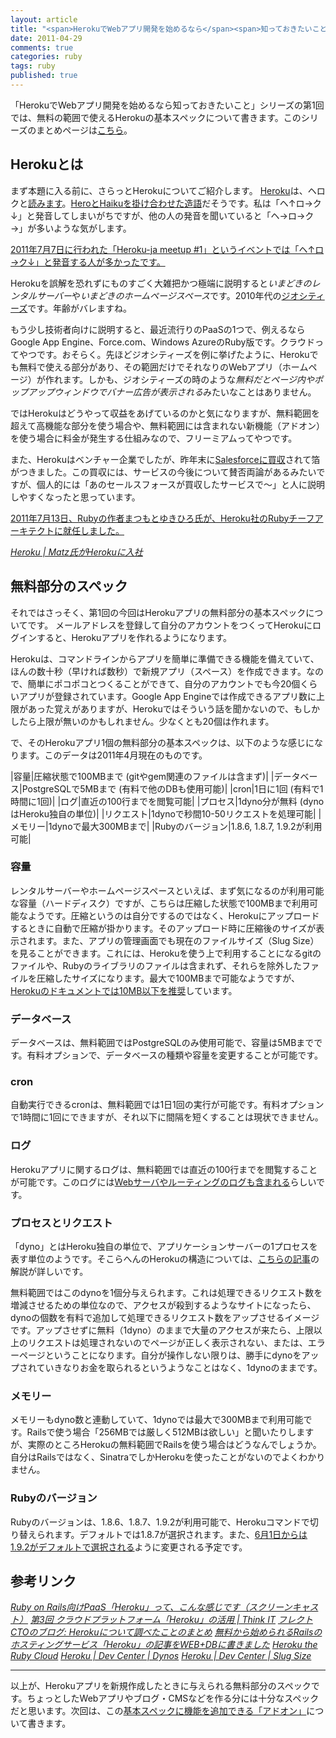 ```yaml
---
layout: article
title: "<span>HerokuでWebアプリ開発を始めるなら</span><span>知っておきたいこと(1) 無料のスペック</span>"
date: 2011-04-29
comments: true
categories: ruby
tags: ruby
published: true
---
```


「HerokuでWebアプリ開発を始めるなら知っておきたいこと」シリーズの第1回では、無料の範囲で使えるHerokuの基本スペックについて書きます。このシリーズのまとめページは[こちら](/2011/05/09/ruby-heroku-web-app-development-tips-matome)。

<!-- READMORE -->


## Herokuとは

まず本題に入る前に、さらっとHerokuについてご紹介します。
[Heroku](http://www.heroku.com/)は、ヘロクと[読みます](http://www.salesforce.com/jp/company/news-press/press-releases/2010/12/101210-1.jsp)。[HeroとHaikuを掛け合わせた造語](http://groups.google.com/group/heroku-ja/browse_thread/thread/e55b89f46567da2e)だそうです。私は「ヘ↑ロ→ク↓」と発音してしまいがちですが、他の人の発音を聞いていると「ヘ→ロ→ク→」が多いような気がします。

<ins>2011年7月7日に行われた「[Heroku-ja meetup #1](http://atnd.org/events/17223)」というイベントでは「ヘ↑ロ→ク↓」と発音する人が多かったです。</ins>

Herokuを誤解を恐れずにものすごく大雑把かつ極端に説明すると*いまどきのレンタルサーバー*や*いまどきのホームページスペース*です。2010年代の[ジオシティーズ](http://ja.wikipedia.org/wiki/%E3%82%B8%E3%82%AA%E3%82%B7%E3%83%86%E3%82%A3%E3%83%BC%E3%82%BA)です。年齢がバレますね。

もう少し技術者向けに説明すると、最近流行りのPaaSの1つで、例えるならGoogle App Engine、Force.com、Windows AzureのRuby版です。クラウドってやつです。おそらく。先ほどジオシティーズを例に挙げたように、Herokuでも無料で使える部分があり、その範囲だけでそれなりのWebアプリ（ホームページ）が作れます。しかも、ジオシティーズの時のような*無料だとページ内やポップアップウィンドウでバナー広告が表示される*みたいなことはありません。

ではHerokuはどうやって収益をあげているのかと気になりますが、無料範囲を超えて高機能な部分を使う場合や、無料範囲には含まれない新機能（アドオン）を使う場合に料金が発生する仕組みなので、フリーミアムってやつです。

また、Herokuはベンチャー企業でしたが、昨年末に[Salesforceに買収](http://www.atmarkit.co.jp/news/201103/03/heroku.html)されて箔がつきました。この買収には、サービスの今後について賛否両論があるみたいですが、個人的には「あのセールスフォースが買収したサービスで～」と人に説明しやすくなったと思っています。

<ins>2011年7月13日、Rubyの作者まつもとゆきひろ氏が、Heroku社のRubyチーフアーキテクトに就任しました。</ins>

<cite>[Heroku \| Matz氏がHerokuに入社](http://blog.heroku.com/archives/2011/7/12/matz_joins_heroku_japanese/)</cite>


## 無料部分のスペック

それではさっそく、第1回の今回はHerokuアプリの無料部分の基本スペックについてです。
メールアドレスを登録して自分のアカウントをつくってHerokuにログインすると、Herokuアプリを作れるようになります。

Herokuは、コマンドラインからアプリを簡単に準備できる機能を備えていて、ほんの数十秒（早ければ数秒）で新規アプリ（スペース）を作成できます。なので、簡単にポコポコとつくることができて、自分のアカウントでも今20個くらいアプリが登録されています。Google App Engineでは作成できるアプリ数に上限があった覚えがありますが、Herokuではそういう話を聞かないので、もしかしたら上限が無いのかもしれません。少なくとも20個は作れます。

で、そのHerokuアプリ1個の無料部分の基本スペックは、以下のような感じになります。このデータは2011年4月現在のものです。

|容量|圧縮状態で100MBまで (gitやgem関連のファイルは含まず)|
|データベース|PostgreSQLで5MBまで (有料で他のDBも使用可能)|
|cron|1日に1回 (有料で1時間に1回)|
|ログ|直近の100行までを閲覧可能|
|プロセス|1dyno分が無料 (dynoはHeroku独自の単位)|
|リクエスト|1dynoで秒間10-50リクエストを処理可能|
|メモリー|1dynoで最大300MBまで|
|Rubyのバージョン|1.8.6, 1.8.7, 1.9.2が利用可能|


### 容量

レンタルサーバーやホームページスペースといえば、まず気になるのが利用可能な容量（ハードディスク）ですが、こちらは圧縮した状態で100MBまで利用可能なようです。圧縮というのは自分でするのではなく、Herokuにアップロードするときに自動で圧縮が掛かります。そのアップロード時に圧縮後のサイズが表示されます。また、アプリの管理画面でも現在のファイルサイズ（Slug Size）を見ることができます。これには、Herokuを使う上で利用することになるgitのファイルや、Rubyのライブラリのファイルは含まれず、それらを除外したファイルを圧縮したサイズになります。最大で100MBまで可能なようですが、[Herokuのドキュメントでは10MB以下を推奨](http://devcenter.heroku.com/posts/slug-size)しています。


### データベース

データベースは、無料範囲ではPostgreSQLのみ使用可能で、容量は5MBまでです。有料オプションで、データベースの種類や容量を変更することが可能です。


### cron

自動実行できるcronは、無料範囲では1日1回の実行が可能です。有料オプションで1時間に1回にできますが、それ以下に間隔を短くすることは現状できません。


### ログ

Herokuアプリに関するログは、無料範囲では直近の100行までを閲覧することが可能です。このログには[Webサーバやルーティングのログも含まれる](http://thinkit.co.jp/story/2011/03/23/2060?page=0,1)らしいです。


### プロセスとリクエスト

「dyno」とはHeroku独自の単位で、アプリケーションサーバーの1プロセスを表す単位のようです。そこらへんのHerokuの構造については、[こちらの記事](http://blog.flect.co.jp/cto/2011/01/heroku-dbdd.html)の解説が詳しいです。

無料範囲ではこのdynoを1個分与えられます。これは処理できるリクエスト数を増減させるための単位なので、アクセスが殺到するようなサイトになったら、dynoの個数を有料で追加して処理できるリクエスト数をアップさせるイメージです。アップさせずに無料（1dyno）のままで大量のアクセスが来たら、上限以上のリクエストは処理されないのでページが正しく表示されない、または、エラーページということになります。自分が操作しない限りは、勝手にdynoをアップされていきなりお金を取られるというようなことはなく、1dynoのままです。


### メモリー

メモリーもdyno数と連動していて、1dynoでは最大で300MBまで利用可能です。Railsで使う場合「256MBでは厳しく512MBは欲しい」と聞いたりしますが、実際のところHerokuの無料範囲でRailsを使う場合はどうなんでしょうか。自分はRailsではなく、SinatraでしかHerokuを使ったことがないのでよくわかりません。


### Rubyのバージョン

Rubyのバージョンは、1.8.6、1.8.7、1.9.2が利用可能で、Herokuコマンドで切り替えられます。デフォルトでは1.8.7が選択されます。また、[6月1日からは1.9.2がデフォルトで選択される](http://blog.heroku.com/archives/2011/4/28/defaulting-to-ruby-192/)ように変更される予定です。


## 参考リンク

<cite>[Ruby on Rails向けPaaS「Heroku」って、こんな感じです（スクリーンキャスト）](http://el.jibun.atmarkit.co.jp/rails/2010/12/rubypaasheroku-.html)</cite>
<cite>[第3回 クラウドプラットフォーム「Heroku」の活用 \| Think IT](http://thinkit.co.jp/story/2011/03/23/2060?page=0,1)</cite>
<cite>[フレクト CTOのブログ: Herokuについて調べたことのまとめ](http://blog.flect.co.jp/cto/2011/01/heroku-dbdd.html)</cite>
<cite>[無料から始められるRailsのホスティングサービス「Heroku」の記事をWEB+DBに書きました](http://route477.net/d/?date=20101024)</cite>
<cite>[Heroku the Ruby Cloud](http://www.slideshare.net/juno/heroku-the-ruby-cloud)</cite>
<cite>[Heroku \| Dev Center \| Dynos](http://devcenter.heroku.com/posts/dynos)</cite>
<cite>[Heroku \| Dev Center \| Slug Size](http://devcenter.heroku.com/posts/slug-size)</cite>

* * *

以上が、Herokuアプリを新規作成したときに与えられる無料部分のスペックです。ちょっとしたWebアプリやブログ・CMSなどを作る分には十分なスペックだと思います。次回は、この[基本スペックに機能を追加できる「アドオン」](/2011/04/30/ruby-heroku-web-app-development-tips-2)について書きます。

